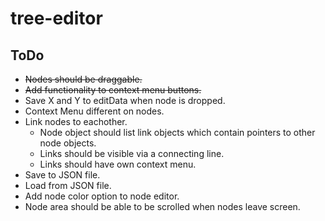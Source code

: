 # tree-editor
## ToDo
+ ~~Nodes should be draggable.~~
+ ~~Add functionality to context menu buttons.~~
+ Save X and Y to editData when node is dropped.
+ Context Menu different on nodes.
+ Link nodes to eachother.
  - Node object should list link objects which contain pointers to other node objects.
  - Links should be visible via a connecting line.
  - Links should have own context menu.
+ Save to JSON file.
+ Load from JSON file.
+ Add node color option to node editor.
+ Node area should be able to be scrolled when nodes leave screen.